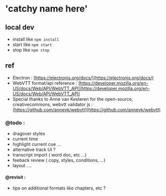 # 'catchy name here'

## local dev
- install like `npm install`
- start like `npm start`
- stop like `npm stop`

## ref
- Electron : [https://electronjs.org/docs/](https://electronjs.org/docs/)
- WebVTT format/api reference : [https://developer.mozilla.org/en-US/docs/Web/API/WebVTT_API](https://developer.mozilla.org/en-US/docs/Web/API/WebVTT_API)
- Special thanks to Anne van Kesteren for the open-source, creativecommons, webvtt validator js : [https://github.com/annevk/webvtt](https://github.com/annevk/webvtt)

### @todo :
- dragover styles
- current time
- highlight current cue ...
- alternative track UI ?
- transcript import ( word doc, etc ...)
- feeback review  ( copy, styles, conditions, ...)
- layout ....

#### @revisit :
- tips on additional formats like chapters, etc ?
